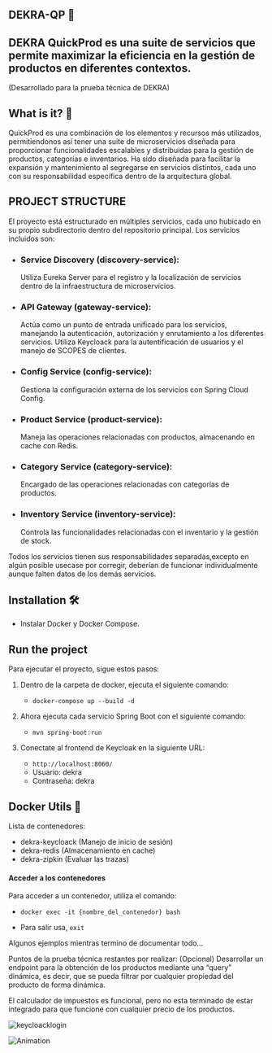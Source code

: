## DEKRA-QP 🚀
## DEKRA QuickProd es una suite de servicios que permite maximizar la eficiencia en la gestión de productos en diferentes contextos.
(Desarrollado para la prueba técnica de DEKRA)

## What is it? 🏃
QuickProd es una combinación de los elementos y recursos más utilizados, permitiendonos así tener una suite de microservicios diseñada para proporcionar funcionalidades escalables y distribuidas para la gestión de productos, categorías e inventarios.
Ha sido diseñada para facilitar la expansión y mantenimiento al segregarse en servicios distintos, cada uno con su responsabilidad específica dentro de la arquitectura global.

## PROJECT STRUCTURE
El proyecto está estructurado en múltiples servicios, cada uno hubicado en su propio subdirectorio dentro del repositorio principal. Los servicios incluidos son:

- ### Service Discovery (discovery-service):
  Utiliza Eureka Server para el registro y la localización de servicios dentro de la infraestructura de microservicios.
- ### API Gateway (gateway-service):
  Actúa como un punto de entrada unificado para los servicios, manejando la autenticación, autorización y enrutamiento a los diferentes servicios.
  Utiliza Keycloack para la autentificación de usuarios y el manejo de SCOPES de clientes.
- ### Config Service (config-service):
  Gestiona la configuración externa de los servicios con Spring Cloud Config.
- ### Product Service (product-service):
  Maneja las operaciones relacionadas con productos, almacenando en cache con Redis.
- ### Category Service (category-service):
  Encargado de las operaciones relacionadas con categorías de productos.
- ### Inventory Service (inventory-service):
  Controla las funcionalidades relacionadas con el inventario y la gestión de stock.

Todos los servicios tienen sus responsabilidades separadas,excepto en algún posible usecase por corregir, deberían de funcionar individualmente aunque falten datos de los demás servicios.

## Installation 🛠️
- Instalar Docker y Docker Compose.

## Run the project
Para ejecutar el proyecto, sigue estos pasos:

1. Dentro de la carpeta de docker, ejecuta el siguiente comando:
    - `docker-compose up --build -d`


2. Ahora ejecuta cada servicio Spring Boot con el siguiente comando:
    - `mvn spring-boot:run`

4. Conectate al frontend de Keycloak en la siguiente URL:
    - `http://localhost:8060/`
    - Usuario: dekra
    - Contraseña: dekra


## Docker Utils 🐳
Lista de contenedores:
-  dekra-keycloack (Manejo de inicio de sesión)
-  dekra-redis (Almacenamiento en cache)
-  dekra-zipkin (Evaluar las trazas)

#### Acceder a los contenedores
Para acceder a un contenedor, utiliza el comando:
* `docker exec -it {nombre_del_contenedor} bash`


* Para salir usa, `exit`

Algunos ejemplos mientras termino de documentar todo...

Puntos de la prueba técnica restantes por realizar:
(Opcional) Desarrollar un endpoint para la obtención de los productos mediante una “query”
dinámica, es decir, que se pueda filtrar por cualquier propiedad del producto de forma dinámica.

El calculador de impuestos es funcional, pero no esta terminado de estar integrado para que funcione con cualquier precio de los productos.

![keycloacklogin](https://github.com/AdrianAlonsoDev/dekra-qp/assets/6146371/e2c876bc-ede8-424f-9e28-be0c59a6e9a1)

![Animation](https://github.com/AdrianAlonsoDev/dekra-qp/assets/6146371/8eddc627-5042-4598-ab98-156d390847b1)
